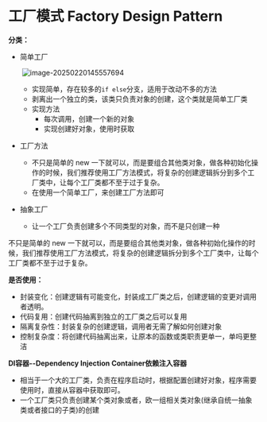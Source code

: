 # 工厂模式 Factory Design Pattern

**分类：**

- 简单工厂

  ​	![image-20250220145557694](D:\study\go-design-pattern\document\assets\image-20250220145557694.png)

  - 实现简单，存在较多的`if else`分支，适用于改动不多的方法
  - 剥离出一个独立的类，该类只负责对象的创建，这个类就是简单工厂类
  - 实现方法
    - 每次调用，创建一个新的对象
    - 实现创建好对象，使用时获取

- 工厂方法

  - 不只是简单的 new 一下就可以，而是要组合其他类对象，做各种初始化操作的时候，我们推荐使用工厂方法模式，将复杂的创建逻辑拆分到多个工厂类中，让每个工厂类都不至于过于复杂。
  - 在使用一个简单工厂，来创建工厂方法即可

- 抽象工厂

  - 让一个工厂负责创建多个不同类型的对象，而不是只创建一种

不只是简单的 new 一下就可以，而是要组合其他类对象，做各种初始化操作的时候，我们推荐使用工厂方法模式，将复杂的创建逻辑拆分到多个工厂类中，让每个工厂类都不至于过于复杂。

**是否使用：**

- 封装变化：创建逻辑有可能变化，封装成工厂类之后，创建逻辑的变更对调用者透明。
- 代码复用：创建代码抽离到独立的工厂类之后可以复用
- 隔离复杂性：封装复杂的创建逻辑，调用者无需了解如何创建对象
- 控制复杂度：将创建代码抽离出来，让原本的函数或类职责更单一，单吗更整洁

**DI容器--Dependency Injection Container依赖注入容器**

- 相当于一个大的工厂类，负责在程序启动时，根据配置创建好对象，程序需要使用时，直接从容器中获取即可。
- 一个工厂类只负责创建某个类对象或者，欧一组相关类对象(继承自统一抽象类或者接口的子类)的创建